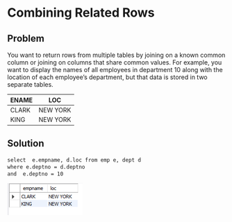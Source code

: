# Combining Related Rows

## Problem

You want to return rows from multiple tables by joining on a known common column or joining on columns that share common values. For example, you want to display the names of all employees in department 10 along with the location of each
employee’s department, but that data is stored in two separate tables.

ENAME| LOC
-----| ---
CLARK|NEW YORK
KING| NEW YORK


## Solution

    select  e.empname, d.loc from emp e, dept d 
    where e.deptno = d.deptno 
    and  e.deptno = 10

![join](./images/join.png)